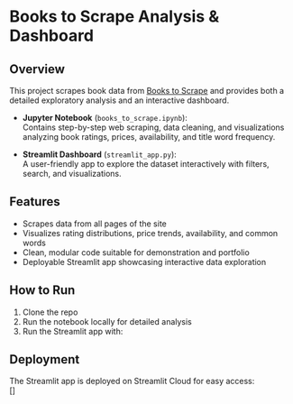 # Books to Scrape Analysis & Dashboard

## Overview
This project scrapes book data from [Books to Scrape](http://books.toscrape.com/) and provides both a detailed exploratory analysis and an interactive dashboard.

- **Jupyter Notebook** (`books_to_scrape.ipynb`):  
  Contains step-by-step web scraping, data cleaning, and visualizations analyzing book ratings, prices, availability, and title word frequency.

- **Streamlit Dashboard** (`streamlit_app.py`):  
  A user-friendly app to explore the dataset interactively with filters, search, and visualizations.

## Features
- Scrapes data from all pages of the site
- Visualizes rating distributions, price trends, availability, and common words
- Clean, modular code suitable for demonstration and portfolio
- Deployable Streamlit app showcasing interactive data exploration

## How to Run
1. Clone the repo  
2. Run the notebook locally for detailed analysis  
3. Run the Streamlit app with:



## Deployment
The Streamlit app is deployed on Streamlit Cloud for easy access:  
[]

